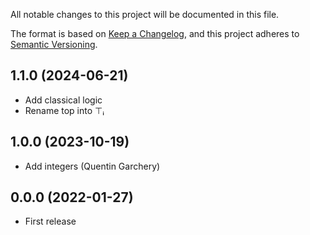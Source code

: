 All notable changes to this project will be documented in this file.

The format is based on [Keep a Changelog](https://keepachangelog.com/),
and this project adheres to [Semantic Versioning](https://semver.org/).

## 1.1.0 (2024-06-21)

- Add classical logic
- Rename top into ⊤ᵢ

## 1.0.0 (2023-10-19)

- Add integers (Quentin Garchery)

## 0.0.0 (2022-01-27)

- First release
